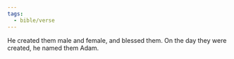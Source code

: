 ```yaml
---
tags:
  - bible/verse
---
```

He created them male and female, and blessed them. On the day they were created, he named them Adam.